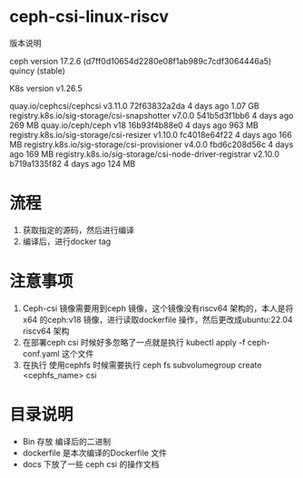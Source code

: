 # ceph-csi-linux-riscv

版本说明

ceph version 17.2.6 (d7ff0d10654d2280e08f1ab989c7cdf3064446a5) quincy (stable)

K8s version v1.26.5

quay.io/cephcsi/cephcsi                                       v3.11.0        72f63832a2da  4 days ago      1.07 GB
registry.k8s.io/sig-storage/csi-snapshotter                   v7.0.0         541b5d3f1bb6  4 days ago      269 MB
quay.io/ceph/ceph                                             v18            16b93f4b88e0  4 days ago      963 MB
registry.k8s.io/sig-storage/csi-resizer                       v1.10.0        fc4018e64f22  4 days ago      166 MB
registry.k8s.io/sig-storage/csi-provisioner                   v4.0.0         fbd6c208d56c  4 days ago      169 MB
registry.k8s.io/sig-storage/csi-node-driver-registrar         v2.10.0        b719a1335f82  4 days ago      124 MB

# 流程

1. 获取指定的源码，然后进行编译
2. 编译后，进行docker tag

# 注意事项

1. Ceph-csi 镜像需要用到ceph 镜像，这个镜像没有riscv64 架构的，本人是将x64 的ceph:v18 镜像，进行读取dockerfile 操作，然后更改成ubuntu:22.04 riscv64 架构
2. 在部署ceph csi 时候好多忽略了一点就是执行 kubectl apply -f ceph-conf.yaml 这个文件
3. 在执行 使用cephfs 时候需要执行 ceph fs subvolumegroup create <cephfs_name> csi

# 目录说明

- Bin 存放 编译后的二进制
- dockerfile 是本次编译的Dockerfile 文件
- docs 下放了一些 ceph csi 的操作文档
